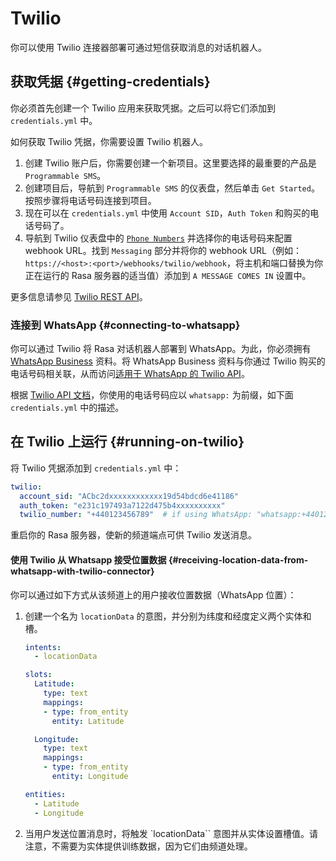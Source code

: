 # Twilio

你可以使用 Twilio 连接器部署可通过短信获取消息的对话机器人。

## 获取凭据 {#getting-credentials}

你必须首先创建一个 Twilio 应用来获取凭据。之后可以将它们添加到 `credentials.yml` 中。

如何获取 Twilio 凭据，你需要设置 Twilio 机器人。

1. 创建 Twilio 账户后，你需要创建一个新项目。这里要选择的最重要的产品是 `Programmable SMS`。
2. 创建项目后，导航到 `Programmable SMS` 的仪表盘，然后单击 `Get Started`。按照步骤将电话号码连接到项目。
3. 现在可以在 `credentials.yml` 中使用 `Account SID`，`Auth Token` 和购买的电话号码了。
4. 导航到 Twilio 仪表盘中的 [`Phone Numbers`](https://www.twilio.com/console/phone-numbers/incoming) 并选择你的电话号码来配置 webhook URL。找到 `Messaging` 部分并将你的 webhook URL（例如：`https://<host>:<port>/webhooks/twilio/webhook`，将主机和端口替换为你正在运行的 Rasa 服务器的适当值）添加到 `A MESSAGE COMES IN` 设置中。

更多信息请参见 [Twilio REST API](https://www.twilio.com/docs/iam/api)。

### 连接到 WhatsApp {#connecting-to-whatsapp}

你可以通过 Twilio 将 Rasa 对话机器人部署到 WhatsApp。为此，你必须拥有 [WhatsApp Business](https://www.whatsapp.com/business/) 资料。将 WhatsApp Business 资料与你通过 Twilio 购买的电话号码相关联，从而访问[适用于 WhatsApp 的 Twilio API](https://www.twilio.com/docs/whatsapp/api)。

根据 [Twilio API 文档](https://www.twilio.com/docs/whatsapp/api#using-phone-numbers-with-whatsapp)，你使用的电话号码应以 `whatsapp:` 为前缀，如下面 `credentials.yml` 中的描述。

## 在 Twilio 上运行 {#running-on-twilio}

将 Twilio 凭据添加到 `credentials.yml` 中：

```yaml
twilio:
  account_sid: "ACbc2dxxxxxxxxxxxx19d54bdcd6e41186"
  auth_token: "e231c197493a7122d475b4xxxxxxxxxx"
  twilio_number: "+440123456789"  # if using WhatsApp: "whatsapp:+440123456789"
```

重启你的 Rasa 服务器，使新的频道端点可供 Twilio 发送消息。

#### 使用 Twilio 从 Whatsapp 接受位置数据 {#receiving-location-data-from-whatsapp-with-twilio-connector}

你可以通过如下方式从该频道上的用户接收位置数据（WhatsApp 位置）：

1. 创建一个名为 `locationData` 的意图，并分别为纬度和经度定义两个实体和槽。

    ```yaml title="domain.yml"
    intents:
      - locationData

    slots:
      Latitude:
        type: text
        mappings:
        - type: from_entity
          entity: Latitude

      Longitude:
        type: text
        mappings:
        - type: from_entity
          entity: Longitude

    entities:
      - Latitude
      - Longitude
    ```

2. 当用户发送位置消息时，将触发 `locationData`` 意图并从实体设置槽值。请注意，不需要为实体提供训练数据，因为它们由频道处理。
